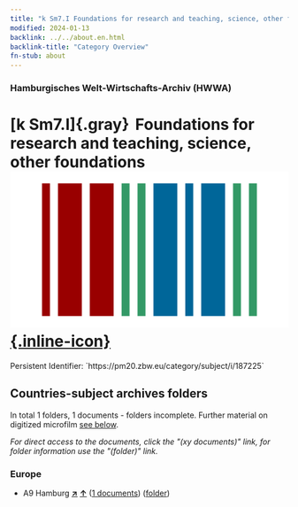 ```yaml
---
title: "k Sm7.I Foundations for research and teaching, science, other foundations"
modified: 2024-01-13
backlink: ../../about.en.html
backlink-title: "Category Overview"
fn-stub: about
---
```


### Hamburgisches Welt-Wirtschafts-Archiv (HWWA)

# [k Sm7.I]{.gray}&#8201; Foundations for research and teaching, science, other foundations &#160; [![Wikidata](/images/Wikidata-logo.svg "Wikidata"){.inline-icon}](http://www.wikidata.org/entity/Q104700156)

<div class="hint">Persistent Identifier: `https://pm20.zbw.eu/category/subject/i/187225`</div>







## Countries-subject archives folders







In total 1 folders, 1 documents - folders incomplete. Further material on digitized microfilm [see below](#filmsections).

_For direct access to the documents, click the "(xy documents)" link, for folder information use the "(folder)" link._



### Europe

- A9 Hamburg [**&nearr;**](../../../geo/i/140905/about.en.html "Hamburg (all folders)") [**&uarr;**](../../../geo/about.en.html#A9 "Country category system") (<a href="https://pm20.zbw.eu/iiifview/folder/sh/140905,187225" title="about: Hamburg : Foundations for research and teaching, science, other foundations" target="_blank">1 documents</a>) ([folder](../../../../folder/sh/1409xx/140905/1872xx/187225/about.en.html))



<a id="filmsections" />













